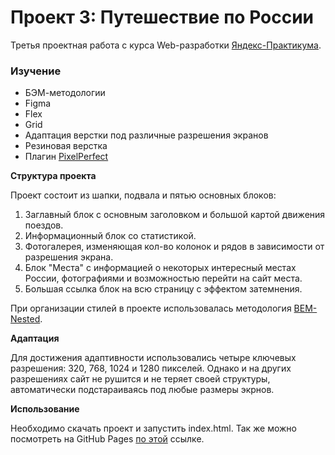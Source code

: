 # Проект 3: Путешествие по России

Третья проектная работа с курса Web-разработки [Яндекс-Практикума](https://praktikum.yandex.ru/).

### Изучение
* БЭМ-методологии
* Figma
* Flex
* Grid
* Адаптация верстки под различные разрешения экранов
* Резиновая верстка
* Плагин [PixelPerfect](https://chrome.google.com/webstore/detail/perfectpixel-by-welldonec/dkaagdgjmgdmbnecmcefdhjekcoceebi?hl=ru)

**Структура проекта**

Проект состоит из шапки, подвала и пятью основных блоков:

1. Заглавный блок с основным заголовком и большой картой движения поездов.
2. Информационный блок со статистикой.
3. Фотогалерея, изменяющая кол-во колонок и рядов в зависимости от разрешения экрана.
4. Блок "Места" с информацией о некоторых интересный местах России, фотографиями и возможностью перейти на сайт места.
5. Большая ссылка блок на всю страницу с эффектом затемнения.

При организации стилей в проекте использовалась методология [BEM-Nested](https://ru.bem.info/methodology/filestructure/).

**Адаптация**

Для достижения адаптивности использовались четыре ключевых разрешения: 320, 768, 1024 и 1280 пикселей. Однако и на других разрешениях сайт не рушится и не теряет своей структуры, автоматически подстараиваясь под любые размеры экрнов.

**Использование**

Необходимо скачать проект и запустить index.html. Так же можно посмотреть на GitHub Pages [по этой](http://nosdmitry.github.io/russian-travel/index.html) ссылке.